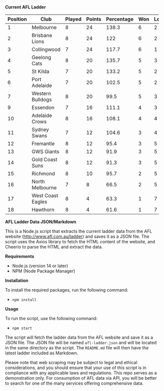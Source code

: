 **Current AFL Ladder**

| Position | Club | Played | Points | Percentage | Won | Lost | Drawn | PF | PA |
| -------- | ---- | ------ | ------ | ---------- | --- | ---- | ----- | -- | -- |
| 1 | Melbourne | 8 | 24 | 138.3 | 6 | 2 | 0 | 859 | 621 |
| 2 | Brisbane Lions | 8 | 24 | 122 | 6 | 2 | 0 | 809 | 663 |
| 3 | Collingwood | 7 | 24 | 117.7 | 6 | 1 | 0 | 625 | 531 |
| 4 | Geelong Cats | 8 | 20 | 135.7 | 5 | 3 | 0 | 862 | 635 |
| 5 | St Kilda | 7 | 20 | 133.2 | 5 | 2 | 0 | 586 | 440 |
| 6 | Port Adelaide | 7 | 20 | 102.5 | 5 | 2 | 0 | 604 | 589 |
| 7 | Western Bulldogs | 8 | 20 | 99.5 | 5 | 3 | 0 | 616 | 619 |
| 9 | Essendon | 7 | 16 | 111.1 | 4 | 3 | 0 | 679 | 611 |
| 10 | Adelaide Crows | 8 | 16 | 108.1 | 4 | 4 | 0 | 721 | 667 |
| 11 | Sydney Swans | 7 | 12 | 104.6 | 3 | 4 | 0 | 641 | 613 |
| 12 | Fremantle | 8 | 12 | 95.4 | 3 | 5 | 0 | 657 | 689 |
| 13 | GWS Giants | 8 | 12 | 91.9 | 3 | 5 | 0 | 668 | 727 |
| 14 | Gold Coast Suns | 8 | 12 | 91.3 | 3 | 5 | 0 | 618 | 677 |
| 15 | Richmond | 8 | 10 | 95.7 | 2 | 5 | 1 | 607 | 634 |
| 16 | North Melbourne | 7 | 8 | 66.5 | 2 | 5 | 0 | 485 | 729 |
| 17 | West Coast Eagles | 8 | 4 | 63.3 | 1 | 7 | 0 | 572 | 903 |
| 18 | Hawthorn | 8 | 4 | 61.6 | 1 | 7 | 0 | 491 | 797 |

**AFL Ladder Data JSON/Markdown**

This is a Node.js script that extracts the current ladder data from the AFL website (http://www.afl.com.au/ladder) and saves it as a JSON file. The script uses the Axios library to fetch the HTML content of the website, and Cheerio to parse the HTML and extract the data.

**Requirements**

- Node.js (version 14 or later)
- NPM (Node Package Manager)

**Installation**

To install the required packages, run the following command:

 - `npm install`

**Usage**

To run the script, use the following command:

 - `npm start`

The script will fetch the ladder data from the AFL website and save it as a JSON file. The JSON file will be named `afl-ladder.json` and will be located in the same directory as the script. The `README.md` file will then have the latest ladder included as Markdown.

Please note that web scraping may be subject to legal and ethical considerations, and you should ensure that your use of this script is in compliance with any applicable laws and regulations. This repo serves as a demonstration only. For consumption of AFL data via API, you will be better to search for one of the many services offering comprehensive data.
